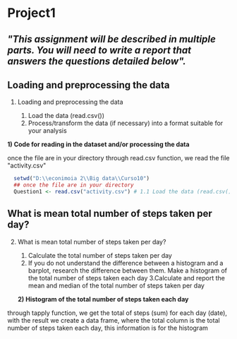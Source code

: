 Project1
=========================================

 ## *"This assignment will be described in multiple parts. You will need to write a report that answers the questions detailed         below".*


## Loading and preprocessing the data

 1. Loading and preprocessing the data
  
    1. Load the data (read.csv())
    2. Process/transform the data (if necessary) into a format suitable for your analysis


**1) Code for reading in the dataset and/or processing the data**

 once the file are in your directory through read.csv function, we read the file "activity.csv"
 

```r
  setwd("D:\\econimoia 2\\Big data\\Curso10") 
  ## once the file are in your directory
  Question1 <- read.csv("activity.csv") # 1.1 Load the data (read.csv())
```

## What is mean total number of steps taken per day?

2. What is mean total number of steps taken per day?
  
    1. Calculate the total number of steps taken per day
    2. If you do not understand the difference between a histogram and a barplot, research the difference between them. Make a histogram of the total number of steps taken each day
    3.Calculate and report the mean and median of the total number of steps taken per day
    
    
    **2) Histogram of the total number of steps taken each day**

 through tapply function, we get the total of steps (sum) for each day (date), with the result we create a data frame, where the total column is the total number of steps taken each day, this information is for  the histogram





































